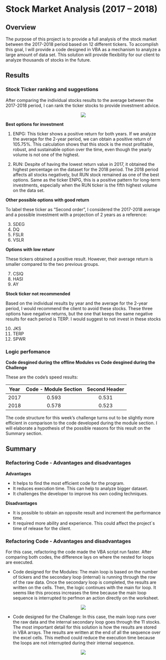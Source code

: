 # Stock Market Analysis (2017 – 2018)
## Overview
The purpose of this project is to provide a full analysis of the stock market between the 2017-2018 period based on 12 different tickers. 
To accomplish this goal, I will provide a code designed in VBA as a mechanism to analyze a large amount of data set. This solution will provide flexibility for our client to analyze thousands of stocks in the future. 

## Results
### Stock Ticker ranking and suggestions
After comparing the individual stocks results to the average between the 2017-2018 period, I can rank the ticker stocks to provide investment advice.

<p align="center"><img src="https://user-images.githubusercontent.com/88695570/131441155-2054b725-8e36-4b9c-9a7c-304b2c3acacc.png">

  **Best options for investment**

  1. ENPG: This ticker shows a positive return for both years. If we analyze the average for the 2-year period, we can obtain a positive return of 105.75%. This calculation shows   that this stock is the most profitable, robust, and sustainable option over the time, even though the yearly volume is not one of the highest. 
  
  2. RUN: Despite of having the lowest return value in 2017, it obtained the highest percentage on the dataset for the 2018 period.  The 2018 period affects all stocks negatively,   but RUN stock remained as one of the best options. Same as the ticker ENPG, this is a positive pattern for long-term investments, especially when the RUN ticker is the fifth       highest volume on the data set.
 
  **Other possible options with good return**
  
  To label these ticker as “Second order”, I considered the 2017-2018 average and a possible investment with a projection of 2 years as a reference:
  
  3. SDEG
  4. DQ
  5. FSLR
  6. VSLR

  **Options with low retunr**
  
  These tickers obtained a positive result. However, their average return is smaller compared to the two previous groups.

  7. CSIQ
  8. HASI
  9. AY

  **Stock ticker not recommended**

  Based on the individual results by year and the average for the 2-year period, I would recommend the client to avoid these stocks. These three options have negative returns, but   the one that keeps the same negative results for each period is TERP. I would suggest to not invest in these stocks
  
  10. JKS
  11. TERP  
  12. SPWR

### Logic perfomance
  **Code desgined during the offline Modules vs Code desgined during the Challenge**
  
  These are the code’s speed results: 
  
  |   Year    |   Code - Module Section  | Second Header |
  |   :---:   |           :---:          |    :---:      |
  |   2017    |           0.593          |    0.531      |   
  |   2018    |           0.578          |    0.523      |  
  
  The code structure for this week’s challenge turns out to be slightly more efficient in comparison to the code developed during the module section. I will elaborate a hypothesis   of the possible reasons for this result on the Summary section.  

## Summary  
### Refactoring Code - Advantages and disadvantages
  **Advantages**
  - It helps to find the most efficient code for the program.
  - It reduces execution time. This can help to analyze bigger dataset.
  - It challenges the developer to improve his own coding techniques.

  **Disadvantages**
  - It is possible to obtain an opposite result and increment the performance time. 
  - It required more ability and experience. This could affect the project`s time of release for the client. 

### Refactoring Code - Advantages and disadvantages
For this case, refactoring the code made the VBA script run faster. After comparing both codes, the difference lays on where the nested for loops are executed. 

  - Code designed for the Modules: The main loop is based on the number of tickers and the secondary loop (internal) is running through the row of the raw data. Once the secondary   loop is completed, the results are written on the cells. Then, the logic continues with the main for loop. It seems like this process increases the time because the main loop     sequence is interrupted to perfmon an action directly on the worksheet.

  <p align="center"><img src="https://user-images.githubusercontent.com/88695570/131443944-8d84d91a-c042-46e0-a116-64b39a6d7f82.png">
 
  - Code designed for the Challenge: In this case, the main loop runs over the raw data and the internal secondary loop goes through the 11 stocks. The most important detail for     this solution is how the results are stored in VBA arrays. The results are written at the end of all the sequence over the excel cells.
  This method could reduce the execution time because the loops are not interrupted during their internal sequence. 
 
  <p align="center"><img src="https://user-images.githubusercontent.com/88695570/131443953-e943db6d-53f8-4d22-869b-a96043b8e528.png">

